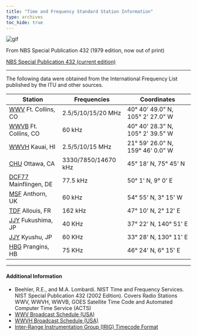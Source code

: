 ```yaml
---
title: "Time and Frequency Standard Station Information"
type: archives
toc_hide: true
---
```


![gif](/archives/pic/tonea.gif)

From NBS Special Publication 432 (1979 edition, now out of print)

[NBS Special Publication 432 (current edition)](https://www.nist.gov/system/files/documents/2017/04/28/SP-432-NIST-Time-and-Frequency-Services-2012-02-13.pdf)

* * *

The following data were obtained from the International Frequency List published by the ITU and other sources.

| Station | Frequencies | Coordinates |
| ----- | ----- | ----- |
| [WWV](https://www.nist.gov/pml/time-and-frequency-division/time-distribution/radio-station-wwv) Ft. Collins, CO | 2.5/5/10/15/20 MHz | 40° 40' 49.0" N, 105° 2' 27.0" W |
| [WWVB](https://www.nist.gov/pml/time-and-frequency-division/time-distribution/radio-station-wwvb) Ft. Collins, CO | 60 kHz | 40° 40' 28.3" N, 105° 2' 39.5" W |
| [WWVH](https://www.nist.gov/pml/time-and-frequency-division/time-distribution/radio-station-wwvh) Kauai, HI | 2.5/5/10/15 MHz | 21° 59' 26.0" N, 159° 46' 0.0" W |
| [CHU](https://nrc.canada.ca/en/certifications-evaluations-standards/canadas-official-time/nrc-shortwave-station-broadcasts-chu) Ottawa, CA | 3330/7850/14670 kHz | 45° 18' N, 75° 45' N |
| [DCF77](https://www.ptb.de/cms/en/ptb/fachabteilungen/abt4/fb-44/ag-442/dissemination-of-legal-time/dcf77.html) Mainflingen, DE | 77.5 kHz | 50° 1' N, 9° 0' E |
| [MSF](https://www.npl.co.uk/msf-signal) Anthorn, UK | 60 kHz | 54° 55' N, 3° 15' W |
| [TDF](https://en.wikipedia.org/wiki/TDF_time_signal) Allouis, FR | 162 kHz | 47° 10' N, 2° 12' E |
| [JJY](https://jjy.nict.go.jp/index-e.html) Fukushima, JP | 40 KHz | 37° 22' N, 140° 51' E |
| [JJY](https://jjy.nict.go.jp/jjy/log/index-e.html) Kyushu, JP | 60 KHz | 33° 28' N, 130° 11' E |
| [HBG](https://en.wikipedia.org/wiki/HBG_(time_signal)) Prangins, HB | 75 KHz | 46° 24' N, 6° 15' E |

* * *

#### Additional Information

*   Beehler, R.E., and M.A. Lombardi. NIST Time and Frequency Services. NIST Special Publication 432 (2002 Edition). Covers Radio Stations WWV, WWVH, WWVB, GOES Satellite Time Code and Automated Computer Time Service (ACTS)
*   [WWV Broadcast Schedule (USA)](/archives/pic/wwv.jpg)
*   [WWVH Broadcast Schedule (USA)](/archives/pic/wwvh.jpg)
*   [Inter-Range Instrumentation Group (IRIG) Timecode Format](/archives/pic/irig_b.jpg)